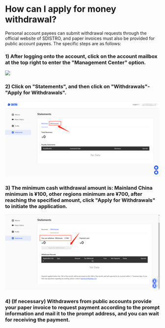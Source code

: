 # How can I apply for money withdrawal?

Personal account payees can submit withdrawal requests through the official website of SDISTRO, and paper invoices must also be provided for public account payees. The specific steps are as follows:

### 1) After logging onto the account, click on the account mailbox at the top right to enter the "Management Center" option.&#x20;

![](https://img.cms.kanjian.com/copyright/home\_image/20210705/9ee47fbc84654d469dbeead03976ddec.png)

### 2) Click on "Statements", and then click on "Withdrawals"-"Apply for Withdrawals".&#x20;

![](<.gitbook/assets/Statements 1.png>)

### 3) The minimum cash withdrawal amount is: Mainland China minimum is ¥100, other regions minimum are ¥700, after reaching the specified amount, click "Apply for Withdrawals" to initiate the application.&#x20;

![](<.gitbook/assets/Statements 2.png>)

### 4) (If necessary) Withdrawers from public accounts provide your paper invoice to request payment according to the prompt information and mail it to the prompt address, and you can wait for receiving the payment.
